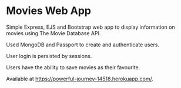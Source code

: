 # Movies Web App

Simple Express, EJS and Bootstrap web app to display information on movies using The Movie Database API.

Used MongoDB and Passport to create and authenticate users.

User login is persisted by sessions.

Users have the ability to save movies as their favourite.

Available at https://powerful-journey-14518.herokuapp.com/.
